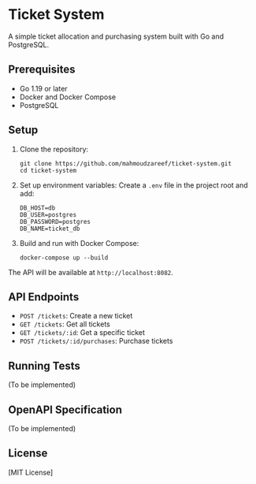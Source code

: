 # Ticket System

A simple ticket allocation and purchasing system built with Go and PostgreSQL.

## Prerequisites

- Go 1.19 or later
- Docker and Docker Compose
- PostgreSQL

## Setup

1. Clone the repository:
   ```
   git clone https://github.com/mahmoudzareef/ticket-system.git
   cd ticket-system
   ```

2. Set up environment variables:
   Create a `.env` file in the project root and add:
   ```
   DB_HOST=db
   DB_USER=postgres
   DB_PASSWORD=postgres
   DB_NAME=ticket_db
   ```

3. Build and run with Docker Compose:
   ```
   docker-compose up --build
   ```

The API will be available at `http://localhost:8082`.

## API Endpoints

- `POST /tickets`: Create a new ticket
- `GET /tickets`: Get all tickets
- `GET /tickets/:id`: Get a specific ticket
- `POST /tickets/:id/purchases`: Purchase tickets

## Running Tests

(To be implemented)

## OpenAPI Specification

(To be implemented)

## License

[MIT License]
